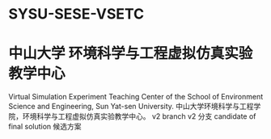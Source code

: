 # SYSU-SESE-VSETC
# 中山大学 环境科学与工程虚拟仿真实验教学中心
Virtual Simulation Experiment Teaching Center of the School of Environment Science and Engineering, Sun Yat-sen University.
中山大学环境科学与工程学院，环境科学与工程虚拟仿真实验教学中心。
v2 branch
v2 分支
candidate of final solution
候选方案
